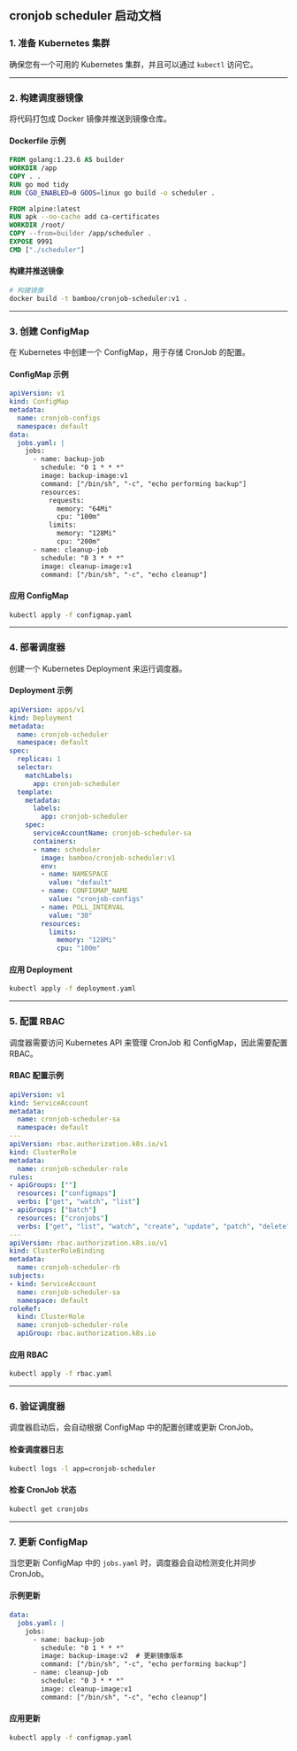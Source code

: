 ## cronjob scheduler 启动文档

### 1. **准备 Kubernetes 集群**
确保您有一个可用的 Kubernetes 集群，并且可以通过 `kubectl` 访问它。

---

### 2. **构建调度器镜像**
将代码打包成 Docker 镜像并推送到镜像仓库。

#### Dockerfile 示例
```dockerfile
FROM golang:1.23.6 AS builder
WORKDIR /app
COPY . .
RUN go mod tidy
RUN CGO_ENABLED=0 GOOS=linux go build -o scheduler .

FROM alpine:latest
RUN apk --no-cache add ca-certificates
WORKDIR /root/
COPY --from=builder /app/scheduler .
EXPOSE 9991
CMD ["./scheduler"]
```

#### 构建并推送镜像
```bash
# 构建镜像
docker build -t bamboo/cronjob-scheduler:v1 .
```

---

### 3. **创建 ConfigMap**
在 Kubernetes 中创建一个 ConfigMap，用于存储 CronJob 的配置。

#### ConfigMap 示例
```yaml
apiVersion: v1
kind: ConfigMap
metadata:
  name: cronjob-configs
  namespace: default
data:
  jobs.yaml: |
    jobs:
      - name: backup-job
        schedule: "0 1 * * *"
        image: backup-image:v1
        command: ["/bin/sh", "-c", "echo performing backup"]
        resources:
          requests:
            memory: "64Mi"
            cpu: "100m"
          limits:
            memory: "128Mi"
            cpu: "200m"
      - name: cleanup-job
        schedule: "0 3 * * *"
        image: cleanup-image:v1
        command: ["/bin/sh", "-c", "echo cleanup"]
```

#### 应用 ConfigMap
```bash
kubectl apply -f configmap.yaml
```

---

### 4. **部署调度器**
创建一个 Kubernetes Deployment 来运行调度器。

#### Deployment 示例
```yaml
apiVersion: apps/v1
kind: Deployment
metadata:
  name: cronjob-scheduler
  namespace: default
spec:
  replicas: 1
  selector:
    matchLabels:
      app: cronjob-scheduler
  template:
    metadata:
      labels:
        app: cronjob-scheduler
    spec:
      serviceAccountName: cronjob-scheduler-sa
      containers:
      - name: scheduler
        image: bamboo/cronjob-scheduler:v1
        env:
        - name: NAMESPACE
          value: "default"
        - name: CONFIGMAP_NAME
          value: "cronjob-configs"
        - name: POLL_INTERVAL
          value: "30"
        resources:
          limits:
            memory: "128Mi"
            cpu: "100m"
```

#### 应用 Deployment
```bash
kubectl apply -f deployment.yaml
```

---

### 5. **配置 RBAC**
调度器需要访问 Kubernetes API 来管理 CronJob 和 ConfigMap，因此需要配置 RBAC。

#### RBAC 配置示例
```yaml
apiVersion: v1
kind: ServiceAccount
metadata:
  name: cronjob-scheduler-sa
  namespace: default
---
apiVersion: rbac.authorization.k8s.io/v1
kind: ClusterRole
metadata:
  name: cronjob-scheduler-role
rules:
- apiGroups: [""]
  resources: ["configmaps"]
  verbs: ["get", "watch", "list"]
- apiGroups: ["batch"]
  resources: ["cronjobs"]
  verbs: ["get", "list", "watch", "create", "update", "patch", "delete"]
---
apiVersion: rbac.authorization.k8s.io/v1
kind: ClusterRoleBinding
metadata:
  name: cronjob-scheduler-rb
subjects:
- kind: ServiceAccount
  name: cronjob-scheduler-sa
  namespace: default
roleRef:
  kind: ClusterRole
  name: cronjob-scheduler-role
  apiGroup: rbac.authorization.k8s.io
```

#### 应用 RBAC
```bash
kubectl apply -f rbac.yaml
```

---

### 6. **验证调度器**
调度器启动后，会自动根据 ConfigMap 中的配置创建或更新 CronJob。

#### 检查调度器日志
```bash
kubectl logs -l app=cronjob-scheduler
```

#### 检查 CronJob 状态
```bash
kubectl get cronjobs
```

---

### 7. **更新 ConfigMap**
当您更新 ConfigMap 中的 `jobs.yaml` 时，调度器会自动检测变化并同步 CronJob。

#### 示例更新
```yaml
data:
  jobs.yaml: |
    jobs:
      - name: backup-job
        schedule: "0 1 * * *"
        image: backup-image:v2  # 更新镜像版本
        command: ["/bin/sh", "-c", "echo performing backup"]
      - name: cleanup-job
        schedule: "0 3 * * *"
        image: cleanup-image:v1
        command: ["/bin/sh", "-c", "echo cleanup"]
```

#### 应用更新
```bash
kubectl apply -f configmap.yaml
```